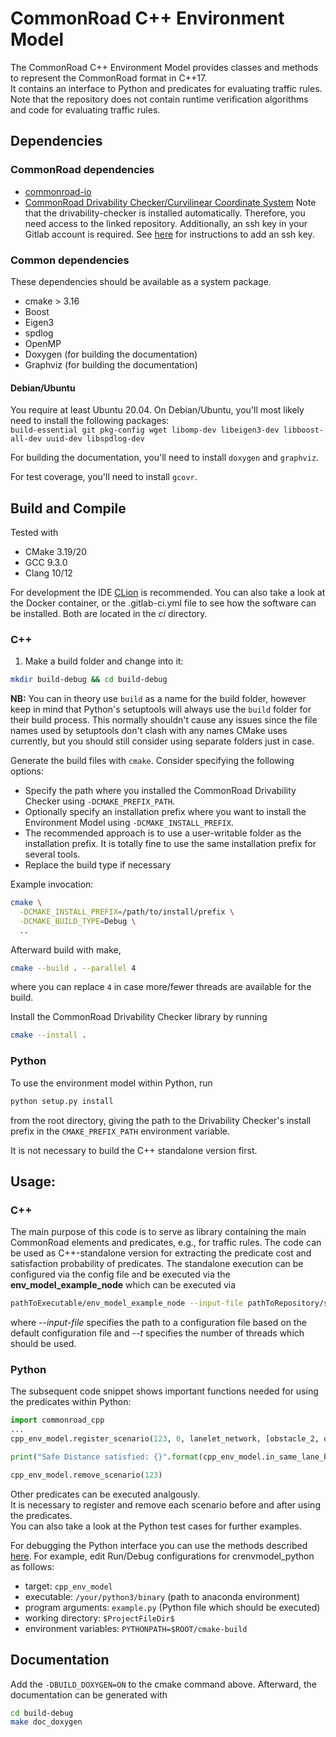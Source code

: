 # CommonRoad C++ Environment Model

The CommonRoad C++ Environment Model provides classes and methods to represent the CommonRoad format in C++17.  
It contains an interface to Python and predicates for evaluating traffic rules.  
Note that the repository does not contain runtime verification algorithms and code for evaluating traffic rules.


## Dependencies

### CommonRoad dependencies

- [commonroad-io](https://gitlab.lrz.de/cps/commonroad-io)
- [CommonRoad Drivability Checker/Curvilinear Coordinate System](https://gitlab.lrz.de/cps/commonroad-drivability-checker) 
Note that the drivability-checker is installed automatically. Therefore, you need access to the linked repository. 
Additionally, an ssh key in your Gitlab account is required. 
See [here](https://docs.gitlab.com/ee/ssh/) for instructions to add an ssh key.

### Common dependencies

These dependencies should be available as a system package.

- cmake > 3.16
- Boost
- Eigen3
- spdlog
- OpenMP
- Doxygen (for building the documentation)
- Graphviz (for building the documentation)

#### Debian/Ubuntu

You require at least Ubuntu 20.04.
On Debian/Ubuntu, you'll most likely need to install the following packages:  
`build-essential git pkg-config wget libomp-dev libeigen3-dev libboost-all-dev uuid-dev libspdlog-dev`

For building the documentation, you'll need to install `doxygen` and `graphviz`.

For test coverage, you'll need to install `gcovr`.

## Build and Compile

Tested with
- CMake 3.19/20
- GCC 9.3.0
- Clang 10/12

For development the IDE [CLion](https://www.jetbrains.com/clion) is recommended.
You can also take a look at the Docker container, or the .gitlab-ci.yml file to see how the software can be installed. Both are located in the *ci* directory.
  
### C++

1. Make a build folder and change into it:
```bash
mkdir build-debug && cd build-debug
```
**NB:** You can in theory use `build` as a name
for the build folder, however keep in mind that Python's setuptools will always use the `build` folder for
their build process.
This normally shouldn't cause any issues since the file names
used by setuptools don't clash with any names CMake uses currently, but you should still consider using separate folders just in case.


Generate the build files with `cmake`.
Consider specifying the following options:
 * Specify the path where you installed the CommonRoad Drivability Checker using `-DCMAKE_PREFIX_PATH`.
 * Optionally specify an installation prefix where you want to install the Environment Model
   using `-DCMAKE_INSTALL_PREFIX`.
 * The recommended approach is to use a user-writable folder as the installation prefix.
   It is totally fine to use the same installation prefix for several tools.
 * Replace the build type if necessary

Example invocation:
```bash
cmake \
  -DCMAKE_INSTALL_PREFIX=/path/to/install/prefix \
  -DCMAKE_BUILD_TYPE=Debug \
  ..
```

Afterward build with make,
```bash
cmake --build . --parallel 4
```
where you can replace `4` in case more/fewer threads are available for the build.

Install the CommonRoad Drivability Checker library by running
```bash
cmake --install .
```

### Python

To use the environment model within Python, run 
```bash
python setup.py install
```
from the root directory, giving the
path to the Drivability Checker's install prefix
in the `CMAKE_PREFIX_PATH` environment variable.

It is not necessary to build the C++ standalone version first.

## Usage:

### C++
The main purpose of this code is to serve as library containing the main CommonRoad elements and predicates, e.g., for traffic rules.
The code can be used as C++-standalone version for extracting the predicate cost and satisfaction probability of predicates.
The standalone execution can be configured via the config file and be executed via the **env_model_example_node** which can be executed via
```bash
pathToExecutable/env_model_example_node --input-file pathToRepository/src/commonroad_cpp/default_config.yaml --t 6
```
where *--input-file* specifies the path to a configuration file based on the default configuration file and *--t* specifies the number of threads which should be used.

### Python 
The subsequent code snippet shows important functions needed for using the predicates within Python:
```Python
import commonroad_cpp
...
cpp_env_model.register_scenario(123, 0, lanelet_network, [obstacle_2, obstacle_3], [obstacle_1])

print("Safe Distance satisfied: {}".format(cpp_env_model.in_same_lane_boolean_evaluation(123, 4, 1, 3)))

cpp_env_model.remove_scenario(123)
```
Other predicates can be executed analgously.   
It is necessary to register and remove each scenario before and after using the predicates.  
You can also take a look at the Python test cases for further examples.

For debugging the Python interface you can use the methods described [here](https://www.jetbrains.com/help/clion/debugging-python-extensions.html#debug-custom-py). 
For example, edit Run/Debug configurations for crenvmodel_python as follows:
- target: `cpp_env_model`
- executable: `/your/python3/binary` (path to anaconda environment)
- program arguments: `example.py` (Python file which should be executed)
- working directory: `$ProjectFileDir$`
- environment variables: `PYTHONPATH=$ROOT/cmake-build`

## Documentation
Add the `-DBUILD_DOXYGEN=ON` to the cmake command above.
Afterward, the documentation can be generated with
```bash
cd build-debug
make doc_doxygen
```
